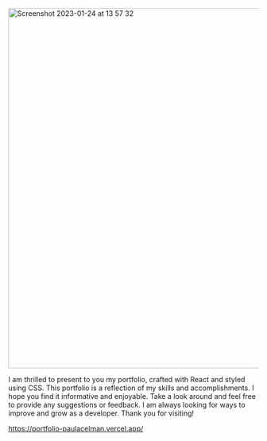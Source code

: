 <img width="725" alt="Screenshot 2023-01-24 at 13 57 32" src="https://user-images.githubusercontent.com/100241036/214357838-12d8f4ef-8456-4979-9a0f-dae8b0ee2f37.png">

I am thrilled to present to you my portfolio, crafted with React and styled using CSS. This portfolio is a reflection of my skills and accomplishments. I hope you find it informative and enjoyable. Take a look around and feel free to provide any suggestions or feedback. I am always looking for ways to improve and grow as a developer. Thank you for visiting!


https://portfolio-paulacelman.vercel.app/
